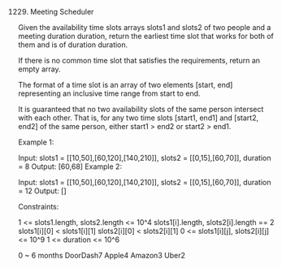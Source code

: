 1229. Meeting Scheduler

Given the availability time slots arrays slots1 and slots2 of two people and a meeting duration duration, return the earliest time slot that works for both of them and is of duration duration.

If there is no common time slot that satisfies the requirements, return an empty array.

The format of a time slot is an array of two elements [start, end] representing an inclusive time range from start to end.  

It is guaranteed that no two availability slots of the same person intersect with each other. That is, for any two time slots [start1, end1] and [start2, end2] of the same person, either start1 > end2 or start2 > end1.

 

Example 1:

Input: slots1 = [[10,50],[60,120],[140,210]], slots2 = [[0,15],[60,70]], duration = 8
Output: [60,68]
Example 2:

Input: slots1 = [[10,50],[60,120],[140,210]], slots2 = [[0,15],[60,70]], duration = 12
Output: []
 

Constraints:

1 <= slots1.length, slots2.length <= 10^4
slots1[i].length, slots2[i].length == 2
slots1[i][0] < slots1[i][1]
slots2[i][0] < slots2[i][1]
0 <= slots1[i][j], slots2[i][j] <= 10^9
1 <= duration <= 10^6 

0 ~ 6 months
DoorDash7
Apple4
Amazon3
Uber2

